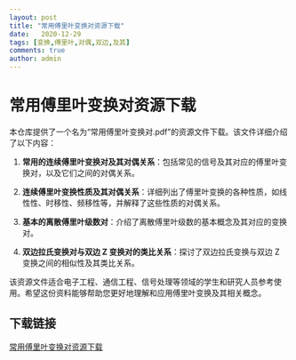 ```yaml
---
layout: post
title: "常用傅里叶变换对资源下载"
date:   2020-12-29
tags: [变换,傅里叶,对偶,双边,及其]
comments: true
author: admin
---
```

# 常用傅里叶变换对资源下载

本仓库提供了一个名为“常用傅里叶变换对.pdf”的资源文件下载。该文件详细介绍了以下内容：

1. **常用的连续傅里叶变换对及其对偶关系**：包括常见的信号及其对应的傅里叶变换对，以及它们之间的对偶关系。

2. **连续傅里叶变换性质及其对偶关系**：详细列出了傅里叶变换的各种性质，如线性性、时移性、频移性等，并解释了这些性质的对偶关系。

3. **基本的离散傅里叶级数对**：介绍了离散傅里叶级数的基本概念及其对应的变换对。

4. **双边拉氏变换对与双边 Z 变换对的类比关系**：探讨了双边拉氏变换与双边 Z 变换之间的相似性及其类比关系。

该资源文件适合电子工程、通信工程、信号处理等领域的学生和研究人员参考使用。希望这份资料能够帮助您更好地理解和应用傅里叶变换及其相关概念。

## 下载链接

[常用傅里叶变换对资源下载](https://pan.quark.cn/s/6468717e0f61)
